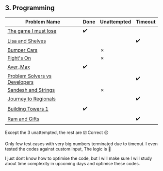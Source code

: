 ## 3. Programming

**Problem Name**|**Done**|**Unattempted**|**Timeout**
----------------|--------|---------------|-----------
[The game I must lose]()|:heavy_check_mark:|
[Lisa and Shelves]()|||:heavy_check_mark:
[Bumper Cars]()||&cross;||
[Fight's On]()||&cross;||
[Aver_Max]()|:heavy_check_mark:||
[Problem Solvers vs Developers]()|||:heavy_check_mark:
[Sandesh and Strings]()||&cross;||
[Journey to Regionals]()|||:heavy_check_mark:
[Building Towers 1]()|:heavy_check_mark:||
[Ram and Gifts]()|||:heavy_check_mark:

Except the 3 unattempted, the rest are ☑️ Correct 😢

Only few test cases with very big numbers terminated due to timeout. I even tested the codes against custom input, The logic is 💯 

I just dont know how to optimise the code, but I will make sure I will study about time complexity in upcoming days and optimise these codes.
